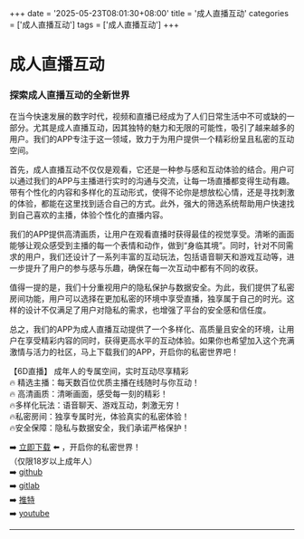 +++
date = '2025-05-23T08:01:30+08:00'
title = '成人直播互动'
categories = ['成人直播互动']
tags = ['成人直播互动']
+++

# 成人直播互动

### 探索成人直播互动的全新世界

在当今快速发展的数字时代，视频和直播已经成为了人们日常生活中不可或缺的一部分。尤其是成人直播互动，因其独特的魅力和无限的可能性，吸引了越来越多的用户。我们的APP专注于这一领域，致力于为用户提供一个精彩纷呈且私密的互动空间。

首先，成人直播互动不仅仅是观看，它还是一种参与感和互动体验的结合。用户可以通过我们的APP与主播进行实时的沟通与交流，让每一场直播都变得生动有趣。带有个性化的内容和多样化的互动形式，使得不论你是想放松心情，还是寻找刺激的体验，都能在这里找到适合自己的方式。此外，强大的筛选系统帮助用户快速找到自己喜欢的主播，体验个性化的直播内容。

我们的APP提供高清画质，让用户在观看直播时获得最佳的视觉享受。清晰的画面能够让观众感受到主播的每一个表情和动作，做到“身临其境”。同时，针对不同需求的用户，我们还设计了一系列丰富的互动玩法，包括语音聊天和游戏互动等，进一步提升了用户的参与感与乐趣，确保在每一次互动中都有不同的收获。

值得一提的是，我们十分重视用户的隐私保护与数据安全。为此，我们提供了私密房间功能，用户可以选择在更加私密的环境中享受直播，独享属于自己的时光。这样的设计不仅满足了用户对隐私的需求，也增强了平台的安全感和信任度。

总之，我们的APP为成人直播互动提供了一个多样化、高质量且安全的环境，让用户在享受精彩内容的同时，获得更高水平的互动体验。如果你也希望加入这个充满激情与活力的社区，马上下载我们的APP，开启你的私密世界吧！

【6D直播】
成年人的专属空间，实时互动尽享精彩  
🔥 精选主播：每天数百位优质主播在线随时与你互动！  
🔥 高清画质：清晰画面，感受每一刻的精彩！  
🔥多样化玩法：语音聊天、游戏互动，刺激无穷！  
🔥私密房间：独享专属时光，体验真实的私密体验！  
🔥安全保障：隐私与数据安全，我们承诺严格保护！  

➡️ [立即下载](https://down123.s3.ap-east-1.amazonaws.com/down/down.html?channelCode=blog) ⬅️ ，开启你的私密世界！  
（仅限18岁以上成年人）  
➡️ [github](https://aldult-live.github.io/)  
➡️ [gitlab](https://seo-09598d.gitlab.io/)  
➡️ [推特](https://x.com/wegame33)  
➡️ [youtube](https://www.youtube.com/@6Dlive)  

---
